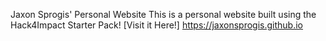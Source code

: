 Jaxon Sprogis' Personal Website
This is a personal website built using the Hack4Impact Starter Pack!
[Visit it Here!] https://jaxonsprogis.github.io